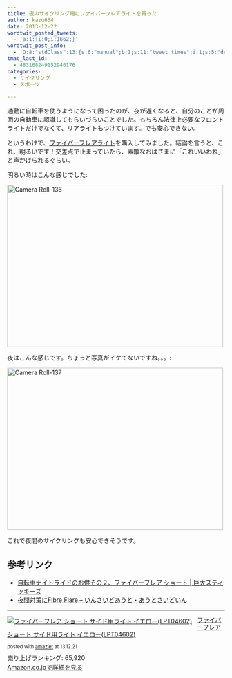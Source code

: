 ```yaml
---
title: 夜のサイクリング用にファイバーフレアライトを買った
author: kazu634
date: 2013-12-22
wordtwit_posted_tweets:
  - 'a:1:{i:0;i:1662;}'
wordtwit_post_info:
  - 'O:8:"stdClass":13:{s:6:"manual";b:1;s:11:"tweet_times";i:1;s:5:"delay";s:1:"0";s:7:"enabled";s:1:"1";s:10:"separation";i:60;s:7:"version";s:5:"3.0.3";s:14:"tweet_template";s:120:"ブログに新しい記事を投稿したよ: 夜のサイクリング用にファイバーフレアライト - [link] ";s:6:"status";i:2;s:6:"result";a:0:{}s:13:"tweet_counter";i:3;s:13:"tweet_log_ids";a:2:{i:0;i:1661;i:1;i:1662;}s:9:"hash_tags";a:0:{}s:8:"accounts";a:1:{i:0;s:7:"kazu634";}}'
tmac_last_id:
  - 483168249152946176
categories:
  - サイクリング
  - スポーツ

---
```

通勤に自転車を使うようになって困ったのが、夜が遅くなると、自分のことが周囲の自動車に認識してもらいづらいことでした。もちろん法律上必要なフロントライトだけでなくて、リアライトもつけています。でも安心できない。

というわけで、<a href="https://www.amazon.co.jp/exec/obidos/ASIN/B002ZQFBC4/simsnes-22/ref=nosim/" onclick="__gaTracker('send', 'event', 'outbound-article', 'https://www.amazon.co.jp/exec/obidos/ASIN/B002ZQFBC4/simsnes-22/ref=nosim/', 'ファイバーフレアライト');" target="_blank">ファイバーフレアライト</a>を購入してみました。結論を言うと、これ、明るいです！交差点で止まっていたら、素敵なおばさまに「これいいわね」と声かけられるぐらい。

明るい時はこんな感じでした:

<a href="http://www.flickr.com/photos/42332031@N02/11479863626/" onclick="__gaTracker('send', 'event', 'outbound-article', 'http://www.flickr.com/photos/42332031@N02/11479863626/', '');" title="Camera Roll-136 by kazu634, on Flickr"><img class="aligncenter" alt="Camera Roll-136" src="http://farm6.staticflickr.com/5509/11479863626_5a8ea4fb6a.jpg" width="500" height="375" /></a>

夜はこんな感じです。ちょっと写真がイケてないですね。。。:

<a href="http://www.flickr.com/photos/42332031@N02/11479785264/" onclick="__gaTracker('send', 'event', 'outbound-article', 'http://www.flickr.com/photos/42332031@N02/11479785264/', '');" title="Camera Roll-137 by kazu634, on Flickr"><img class="aligncenter" alt="Camera Roll-137" src="http://farm4.staticflickr.com/3773/11479785264_0b6f145a49.jpg" width="500" height="375" /></a>

これで夜間のサイクリングも安心できそうです。

## 参考リンク

  * <a href="http://www.jumbo-stickies.com/sticky/node/266" onclick="__gaTracker('send', 'event', 'outbound-article', 'http://www.jumbo-stickies.com/sticky/node/266', '自転車ナイトライドのお供その２、ファイバーフレア ショート | 巨大スティッキーズ');" style="font-style: normal;">自転車ナイトライドのお供その２、ファイバーフレア ショート | 巨大スティッキーズ</a>
  * <a href="http://d.hatena.ne.jp/kuyu/20101024/1287876670" onclick="__gaTracker('send', 'event', 'outbound-article', 'http://d.hatena.ne.jp/kuyu/20101024/1287876670', '夜間対策にFibre Flare &#8211; いんさいどあうと・あうとさいどいん');" style="font-style: normal;">夜間対策にFibre Flare &#8211; いんさいどあうと・あうとさいどいん</a>

* * *

<div class="amazlet-box" style="margin-bottom: 0px;">
<div class="amazlet-image" style="float: left; margin: 0px 12px 1px 0px;">
<a href="https://www.amazon.co.jp/exec/obidos/ASIN/B002ZQFBC4/simsnes-22/ref=nosim/" onclick="__gaTracker('send', 'event', 'outbound-article', 'https://www.amazon.co.jp/exec/obidos/ASIN/B002ZQFBC4/simsnes-22/ref=nosim/', '');" target="_blank" name="amazletlink"><img style="border: none;" alt="ファイバーフレア ショート サイド用ライト イエロー(LPT04602)" src="https://images-na.ssl-images-amazon.com/images/I/31loSHsnh2L._SL160_.jpg" /></a>
</div>
  
<div class="amazlet-info" style="line-height: 120%; margin-bottom: 10px;">
<div class="amazlet-name" style="margin-bottom: 10px; line-height: 120%;">
<p>
<a href="https://www.amazon.co.jp/exec/obidos/ASIN/B002ZQFBC4/simsnes-22/ref=nosim/" onclick="__gaTracker('send', 'event', 'outbound-article', 'https://www.amazon.co.jp/exec/obidos/ASIN/B002ZQFBC4/simsnes-22/ref=nosim/', 'ファイバーフレア ショート サイド用ライト イエロー(LPT04602)');" target="_blank" name="amazletlink">ファイバーフレア ショート サイド用ライト イエロー(LPT04602)</a>
</p>
      
<div class="amazlet-powered-date" style="font-size: 80%; margin-top: 5px; line-height: 120%;">
        posted with <a href="http://www.amazlet.com/" onclick="__gaTracker('send', 'event', 'outbound-article', 'http://www.amazlet.com/', 'amazlet');" title="amazlet"  target="_blank">amazlet</a> at 13.12.21
</div>
</div>
    
<div class="amazlet-detail">
      売り上げランキング: 65,920
</div>
    
<div class="amazlet-sub-info" style="float: left;">
<div class="amazlet-link" style="margin-top: 5px;">
<a href="https://www.amazon.co.jp/exec/obidos/ASIN/B002ZQFBC4/simsnes-22/ref=nosim/" onclick="__gaTracker('send', 'event', 'outbound-article', 'https://www.amazon.co.jp/exec/obidos/ASIN/B002ZQFBC4/simsnes-22/ref=nosim/', 'Amazon.co.jpで詳細を見る');" target="_blank" name="amazletlink">Amazon.co.jpで詳細を見る</a>
</div>
</div>
</div>
  
<div class="amazlet-footer" style="clear: left;">
</div>
</div>
